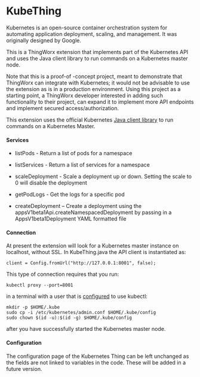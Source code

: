 # KubeThing

Kubernetes is an open-source container orchestration system for automating application deployment, scaling, and management. It was originally designed by Google.

This is a ThingWorx extension that implements part of the Kubernetes API and uses the Java client library to run commands on a Kubernetes master node.

Note that this is a proof-of -concept project, meant to demonstrate that ThingWorx can integrate with Kubernetes; it would not be advisable to use the extension as is in a production environment. 
Using this project as a starting point, a ThingWorx developer interested in adding such functionality to their project, can expand it to implement more API endpoints and implement secured access/authorization.

This extension uses the official Kubernetes [Java client library](https://github.com/kubernetes-client/java) to run commands on a Kubernetes Master. 

#### Services

* listPods - Return a list of pods for a namespace

* listServices - Return a list of services for a namespace

* scaleDeployment - Scale a deployment up or down. Setting the scale to 0 will disable the deployment

* getPodLogs - Get the logs for a specific pod

* createDeployment – Create a deployment using the appsV1beta1Api.createNamespacedDeployment by passing in a AppsV1beta1Deployment YAML formatted file

  

#### Connection 

At present the extension will look for a Kubernetes master instance on localhost, without SSL. In KubeThing.java the API client is instantiated as:

```
client = Config.fromUrl("http://127.0.0.1:8001", false);
```

This type of connection requires that you run: 

```
kubectl proxy --port=8001
```

in a terminal with a user that is [configured](https://wiki.archlinux.org/index.php/Kubernetes) to use kubectl:

```
mkdir -p $HOME/.kube
sudo cp -i /etc/kubernetes/admin.conf $HOME/.kube/config
sudo chown $(id -u):$(id -g) $HOME/.kube/config
```

after you have successfully started the Kubernetes master node.



#### Configuration

The configuration page of the Kubernetes Thing can be left unchanged as the fields are not linked to variables in the code. These will be added in a future version.
